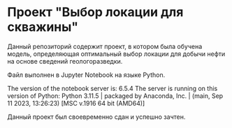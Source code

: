 # Проект "Выбор локации для скважины"
Данный репозиторий содержит проект, в котором была обучена модель, определяющая оптимальный выбор локации для добычи нефти на основе сведений геологоразведки. 

Файл выполнен в Jupyter Notebook на языке Python.

The version of the notebook server is: 6.5.4
The server is running on this version of Python:
Python 3.11.5 | packaged by Anaconda, Inc. | (main, Sep 11 2023, 13:26:23) [MSC v.1916 64 bit (AMD64)]

Данный проект был своевременно сдан и успешно зачтен.
